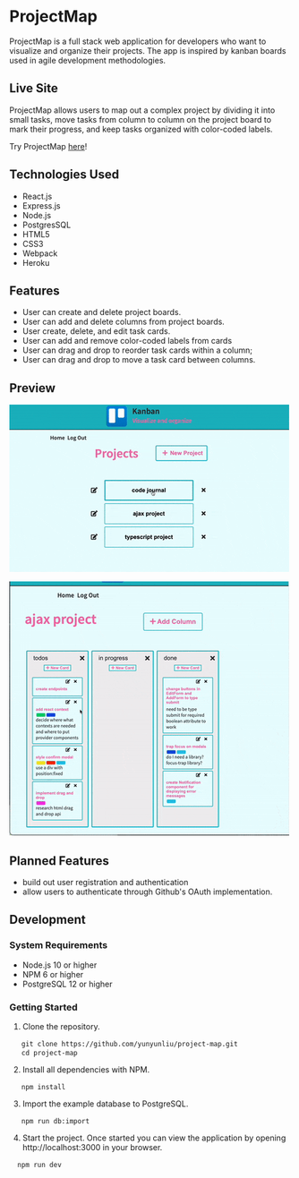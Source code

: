 # ProjectMap

ProjectMap is a full stack web application for developers who want to visualize and organize their projects. The app is inspired by kanban boards used in agile development methodologies.

## Live Site

ProjectMap allows users to map out a complex project by dividing it into small tasks, move tasks from column to column on the project board to mark their progress, and keep tasks organized with color-coded labels.

Try ProjectMap [here](https://project-map-123.herokuapp.com/)!

## Technologies Used

- React.js
- Express.js
- Node.js
- PostgresSQL
- HTML5
- CSS3
- Webpack
- Heroku

## Features

- User can create and delete project boards.
- User can add and delete columns from project boards.
- User create, delete, and edit task cards.
- User can add and remove color-coded labels from cards
- User can drag and drop to reorder task cards within a column;
- User can drag and drop to move a task card between columns.
## Preview

![CreateTask](assets/demoCreate.gif)

![MoveTask](assets/dndDemo.gif)

## Planned Features

- build out user registration and authentication
- allow users to authenticate through Github's OAuth implementation.

## Development

### System Requirements

- Node.js 10 or higher
- NPM 6 or higher
- PostgreSQL 12 or higher

### Getting Started

1. Clone the repository.

 ```shell
    git clone https://github.com/yunyunliu/project-map.git
    cd project-map
  ```
2. Install all dependencies with NPM.

 ```shell
    npm install
 ```

3. Import the example database to PostgreSQL.

 ```shell
    npm run db:import
 ```

4. Start the project. Once started you can view the application by opening http://localhost:3000 in your browser.

  ```shell
    npm run dev
  ```
